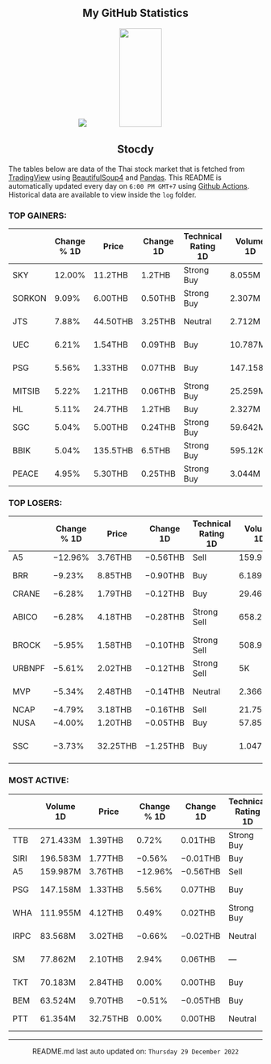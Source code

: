 <div align="center">

## My GitHub Statistics
<img src="https://github-readme-streak-stats.herokuapp.com/?user=nopnopwei&theme=black-ice&hide_border=true&stroke=0000&background=0D1117&ring=FFE573&fire=FF8623&currStreakLabel=FF8623" />
<img width="41%" height="195px" src="https://github-readme-stats.vercel.app/api/top-langs/?username=nopnopwei&layout=compact&hide_border=true&title_color=FEE473&text_color=FFFFFF&bg_color=0d1117" />
    
## Stocdy
<div align="left">

The tables below are data of the Thai stock market that is fetched from [TradingView](https://www.tradingview.com/markets/stocks-thailand/market-movers-all-stocks/) using [BeautifulSoup4](https://www.crummy.com/software/BeautifulSoup/bs4/doc/) and [Pandas](https://pandas.pydata.org). This README is automatically updated every day on `6:00 PM GMT+7` using [Github Actions](https://www.tradingview.com/markets/stocks-thailand/market-movers-all-stocks/). Historical data are available to view inside the `log` folder.
### TOP GAINERS:
|        | Change % 1D   | Price    | Change 1D   | Technical Rating 1D   | Volume 1D   | Volume * Price 1D   | Market cap   | P/E(TTM)   | EPS(TTM)   | Sector                 | Sector Chg % 1D   |
|--------|---------------|----------|-------------|-----------------------|-------------|---------------------|--------------|------------|------------|------------------------|-------------------|
| SKY    | 12.00%        | 11.2THB  | 1.2THB      | Strong Buy            | 8.055M      | 90.211M             | 6.163BTHB    | 45.41      | 0.22THB    | Technology Services    | −1.12%            |
| SORKON | 9.09%         | 6.00THB  | 0.50THB     | Strong Buy            | 2.307M      | 13.842M             | 1.779BTHB    | 13.40      | 0.41THB    | Distribution Services  | +0.30%            |
| JTS    | 7.88%         | 44.50THB | 3.25THB     | Neutral               | 2.712M      | 120.671M            | 29.141BTHB   | 141.36     | 0.29THB    | Technology Services    | −1.12%            |
| UEC    | 6.21%         | 1.54THB  | 0.09THB     | Buy                   | 10.787M     | 16.611M             | 827.24MTHB   | —          | −0.12THB   | Producer Manufacturing | +0.05%            |
| PSG    | 5.56%         | 1.33THB  | 0.07THB     | Buy                   | 147.158M    | 195.721M            | 81.89BTHB    | 170.27     | 0.01THB    | Industrial Services    | +2.38%            |
| MITSIB | 5.22%         | 1.21THB  | 0.06THB     | Strong Buy            | 25.259M     | 30.564M             | 862.931MTHB  | 21.86      | 0.05THB    | Retail Trade           | +0.18%            |
| HL     | 5.11%         | 24.7THB  | 1.2THB      | Buy                   | 2.327M      | 57.467M             | 6.392BTHB    | 60.12      | 0.39THB    | Finance                | +0.45%            |
| SGC    | 5.04%         | 5.00THB  | 0.24THB     | Strong Buy            | 59.642M     | 298.21M             | 15.369BTHB   | —          | —          | Finance                | +0.45%            |
| BBIK   | 5.04%         | 135.5THB | 6.5THB      | Strong Buy            | 595.12K     | 80.639M             | 12.9BTHB     | 109.68     | 1.18THB    | Commercial Services    | +0.72%            |
| PEACE  | 4.95%         | 5.30THB  | 0.25THB     | Strong Buy            | 3.044M      | 16.135M             | 2.545BTHB    | 5.92       | 0.85THB    | Finance                | +0.45%            |
### TOP LOSERS:
|        | Change % 1D   | Price    | Change 1D   | Technical Rating 1D   | Volume 1D   | Volume * Price 1D   | Market cap   | P/E(TTM)   | EPS(TTM)   | Sector                | Sector Chg % 1D   |
|--------|---------------|----------|-------------|-----------------------|-------------|---------------------|--------------|------------|------------|-----------------------|-------------------|
| A5     | −12.96%       | 3.76THB  | −0.56THB    | Sell                  | 159.987M    | 601.551M            | 5.225BTHB    | 54.41      | 0.08THB    | Finance               | +0.45%            |
| BRR    | −9.23%        | 8.85THB  | −0.90THB    | Buy                   | 6.189M      | 54.772M             | 7.918BTHB    | 8.41       | 1.16THB    | Process Industries    | +0.25%            |
| CRANE  | −6.28%        | 1.79THB  | −0.12THB    | Buy                   | 29.468M     | 52.747M             | 1.448BTHB    | —          | −0.29THB   | Finance               | +0.45%            |
| ABICO  | −6.28%        | 4.18THB  | −0.28THB    | Strong Sell           | 658.261K    | 2.752M              | 1.09BTHB     | 29.30      | 0.15THB    | Consumer Non-Durables | +0.14%            |
| BROCK  | −5.95%        | 1.58THB  | −0.10THB    | Strong Sell           | 508.903K    | 804.067K            | 1.722BTHB    | 66.67      | 0.03THB    | Finance               | +0.45%            |
| URBNPF | −5.61%        | 2.02THB  | −0.12THB    | Strong Sell           | 5K          | 10.1K               | 154.08MTHB   | —          | −0.14THB   | Finance               | +0.45%            |
| MVP    | −5.34%        | 2.48THB  | −0.14THB    | Neutral               | 2.366M      | 5.869M              | 804.606MTHB  | —          | −0.02THB   | Commercial Services   | +0.72%            |
| NCAP   | −4.79%        | 3.18THB  | −0.16THB    | Sell                  | 21.754M     | 69.176M             | 4.509BTHB    | 20.50      | 0.16THB    | Finance               | +0.45%            |
| NUSA   | −4.00%        | 1.20THB  | −0.05THB    | Buy                   | 57.851M     | 69.421M             | 14.552BTHB   | —          | −0.06THB   | Finance               | +0.45%            |
| SSC    | −3.73%        | 32.25THB | −1.25THB    | Buy                   | 1.047K      | 33.766K             | 8.908BTHB    | 703.78     | 0.05THB    | Consumer Non-Durables | +0.14%            |
### MOST ACTIVE:
|      | Volume 1D   | Price    | Change % 1D   | Change 1D   | Technical Rating 1D   | Volume * Price 1D   | Market cap   | P/E(TTM)   | EPS(TTM)   | Sector                 | Sector Chg % 1D   |
|------|-------------|----------|---------------|-------------|-----------------------|---------------------|--------------|------------|------------|------------------------|-------------------|
| TTB  | 271.433M    | 1.39THB  | 0.72%         | 0.01THB     | Strong Buy            | 377.292M            | 133.34BTHB   | 10.21      | 0.14THB    | Finance                | +0.45%            |
| SIRI | 196.583M    | 1.77THB  | −0.56%        | −0.01THB    | Buy                   | 347.952M            | 26.497BTHB   | 10.70      | 0.17THB    | Finance                | +0.45%            |
| A5   | 159.987M    | 3.76THB  | −12.96%       | −0.56THB    | Sell                  | 601.551M            | 5.225BTHB    | 54.41      | 0.08THB    | Finance                | +0.45%            |
| PSG  | 147.158M    | 1.33THB  | 5.56%         | 0.07THB     | Buy                   | 195.721M            | 81.89BTHB    | 170.27     | 0.01THB    | Industrial Services    | +2.38%            |
| WHA  | 111.955M    | 4.12THB  | 0.49%         | 0.02THB     | Strong Buy            | 461.256M            | 61.282BTHB   | 18.92      | 0.22THB    | Transportation         | +0.21%            |
| IRPC | 83.568M     | 3.02THB  | −0.66%        | −0.02THB    | Neutral               | 252.377M            | 62.048BTHB   | 12.46      | 0.24THB    | Energy Minerals        | −0.32%            |
| SM   | 77.862M     | 2.10THB  | 2.94%         | 0.06THB     | —                     | 163.509M            | —            | —          | —          | Distribution Services  | +0.30%            |
| TKT  | 70.183M     | 2.84THB  | 0.00%         | 0.00THB     | Buy                   | 199.32M             | 675.295MTHB  | 21.10      | 0.14THB    | Producer Manufacturing | +0.05%            |
| BEM  | 63.524M     | 9.70THB  | −0.51%        | −0.05THB    | Buy                   | 616.185M            | 149.029BTHB  | 66.87      | 0.15THB    | Transportation         | +0.21%            |
| PTT  | 61.354M     | 32.75THB | 0.00%         | 0.00THB     | Neutral               | 2.009B              | 935.438BTHB  | 9.26       | 3.54THB    | Energy Minerals        | −0.32%            |
<hr>
<div align="center">

README.md last auto updated on: `Thursday 29 December 2022`
<br>
</div>
    
